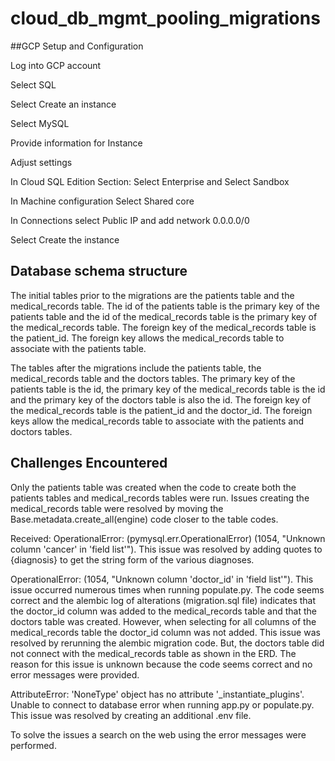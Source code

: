 # cloud_db_mgmt_pooling_migrations



##GCP Setup and Configuration 

Log into GCP account

Select SQL

Select Create an instance

Select MySQL

Provide information for Instance

Adjust settings 

In Cloud SQL Edition Section: Select Enterprise and Select Sandbox

In Machine configuration Select Shared core

In Connections select Public IP and  add network 0.0.0.0/0

Select Create the instance



## Database schema structure
The initial tables prior to the migrations are the patients table and the medical_records table. The id of the patients table is the primary key of the patients table and the id of the medical_records table is the primary key of the medical_records table. The foreign key of the medical_records table is the patient_id. The foreign key allows the medical_records table to associate with the patients table.

The tables after the migrations include the patients table, the medical_records table and the doctors tables. The primary key of the patients table is the id, the primary key of the medical_records table is the id and the primary key of the doctors table is also the id. The foreign key of the medical_records table is the patient_id and the doctor_id. The foreign keys allow the medical_records table to associate with the patients and doctors tables.


## Challenges Encountered

Only the patients table was created when the code to create both the patients tables and medical_records tables were run. Issues creating the medical_records table were resolved by moving the Base.metadata.create_all(engine) code closer to the table codes.


Received:
OperationalError: (pymysql.err.OperationalError) (1054, "Unknown column 'cancer' in 'field list'"). This issue was resolved by adding quotes to {diagnosis} to get the string form of the various diagnoses.


OperationalError: (1054, "Unknown column 'doctor_id' in 'field list'").
This issue occurred numerous times when running populate.py. The code seems correct and the alembic log of alterations (migration.sql file) indicates that the doctor_id column was added to the medical_records table and that the doctors table was created. However, when selecting for all columns of the medical_records table the doctor_id column was not added. This issue was resolved by rerunning the alembic migration code. But, the doctors table did not connect with the medical_records table as shown in the ERD. The reason for this issue is unknown because the code seems correct and no error messages were provided. 




AttributeError: 'NoneType' object has no attribute '_instantiate_plugins'.
Unable to connect to database error when running app.py or populate.py.
This issue was resolved by creating an additional .env file.


To solve the issues a search on the web using the error messages were performed.

